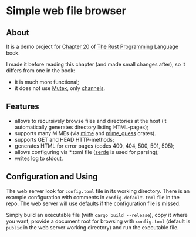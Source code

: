 # Simple web file browser

## About

It is a demo project for [Chapter 20](https://doc.rust-lang.org/book/ch20-00-final-project-a-web-server.html)
of [The Rust Programming Language](https://doc.rust-lang.org/book/) book.

I made it before reading this chapter (and made small changes after), so it differs from one in the book:
* it is much more functional;
* it does not use [Mutex](https://doc.rust-lang.org/std/sync/struct.Mutex.html), only
[channels](https://doc.rust-lang.org/std/sync/mpsc/fn.channel.html).   

## Features

* allows to recursively browse files and directories at the host (it automatically generates directory listing
HTML-pages);
* supports many MIMEs (via [mime](https://docs.rs/mime/) and [mime_guess](https://docs.rs/mime_guess/) crates).
* supports GET and HEAD HTTP-methods;
* generates HTML for error pages (codes 400, 404, 500, 501, 505);
* allows configuring via *.toml file ([serde](https://docs.rs/serde/) is used for parsing);
* writes log to stdout.

## Configuration and Using

The web server look for `config.toml` file in its working directory. There is an example configuration with comments in
`config-default.toml` file in the repo. The web server will use defaults if the configuration file is missed. 

Simply build an executable file (with `cargo build --release`), copy it where you want, provide a document root for
browsing with `config.toml` (default is `public` in the web server working directory) and run the executable
file.    